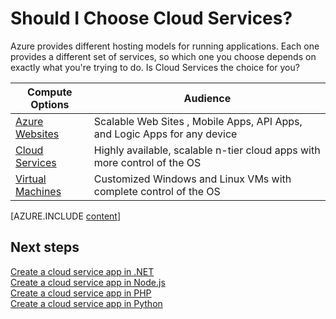 <properties 
	pageTitle="Is Cloud Services on Azure the compute option I want?" 
	description="Learn about Azure compute hosting options and how they work: Azure Websites, Cloud Services, and Virtual Machines" 
	services="cloud-services"
    documentationCenter=""
	authors="Thraka" 
	manager="timlt"/>

<tags
	ms.service="multiple"
	ms.date="09/01/2015"
	wacn.date=""/>

# Should I Choose Cloud Services?

Azure provides different hosting models for running applications. Each one provides a different set of services, so which one you choose depends on exactly what you're trying to do. Is Cloud Services the choice for you?

| Compute Options    | Audience   |
| ------------------ | --------   |
| [Azure Websites]     | Scalable <!-- deleted by customization web sites --><!-- keep by customization: begin --> Web Sites <!-- keep by customization: end -->, Mobile Apps, API Apps, and Logic Apps for any device |
| [Cloud Services]   | Highly available, scalable n-tier cloud apps with more control of the OS |
| [Virtual Machines] | Customized Windows and Linux VMs with complete control of the OS |


[AZURE.INCLUDE [content](../includes/cloud-services-choose-me-content.md)]


## Next steps
[Create a cloud service app in .NET](/documentation/articles/cloud-services-dotnet-get-started)<br/>
[Create a cloud service app in Node.js](/documentation/articles/cloud-services-nodejs-develop-deploy-app)<br/>
[Create a cloud service app in PHP](/documentation/articles/cloud-services-php-create-web-role)<br/>
[Create a cloud service app in Python](/documentation/articles/cloud-services-python-ptvs)<br/>

<!-- deleted by customization
[Azure Websites]: app-service-choose-me.md
[Virtual Machines]: ../virtual-machines-about.md
-->
<!-- keep by customization: begin -->
[Azure Websites]: /documentation/services/web-sites
[Virtual Machines]: /documentation/articles/virtual-machines-about
<!-- keep by customization: end -->
[Cloud Services]: #tellmecs 